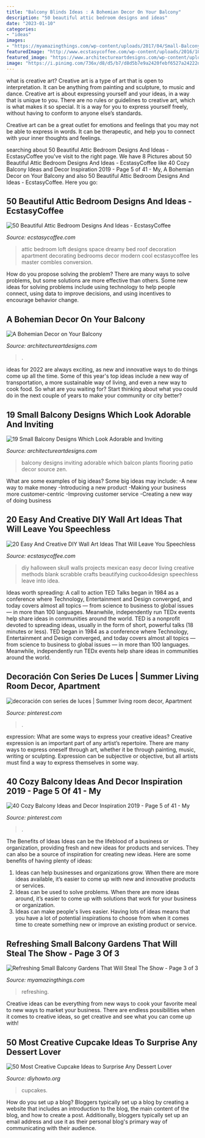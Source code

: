 ```yaml
---
title: "Balcony Blinds Ideas : A Bohemian Decor On Your Balcony"
description: "50 beautiful attic bedroom designs and ideas"
date: "2023-01-10"
categories:
- "ideas"
images:
- "https://myamazingthings.com/wp-content/uploads/2017/04/Small-Balcony-Garden-ideas-3.jpg"
featuredImage: "http://www.ecstasycoffee.com/wp-content/uploads/2016/10/dreamy-loft-room.jpg"
featured_image: "https://www.architectureartdesigns.com/wp-content/uploads/2020/07/2-33-630x775.jpg"
image: "https://i.pinimg.com/736x/d8/d5/b7/d8d5b7e9a2420febf6527a24222dabf3.jpg"
---
```



what is creative art?
Creative art is a type of art that is open to interpretation. It can be anything from painting and sculpture, to music and dance. Creative art is about expressing yourself and your ideas, in a way that is unique to you.
There are no rules or guidelines to creative art, which is what makes it so special. It is a way for you to express yourself freely, without having to conform to anyone else’s standards.

Creative art can be a great outlet for emotions and feelings that you may not be able to express in words. It can be therapeutic, and help you to connect with your inner thoughts and feelings.

	

		
searching about 50 Beautiful Attic Bedroom Designs And Ideas - EcstasyCoffee you've visit to the right page. We have 8 Pictures about 50 Beautiful Attic Bedroom Designs And Ideas - EcstasyCoffee like 40 Cozy Balcony Ideas and Decor Inspiration 2019 - Page 5 of 41 - My, A Bohemian Decor on Your Balcony and also 50 Beautiful Attic Bedroom Designs And Ideas - EcstasyCoffee. Here you go:
		
    
## 50 Beautiful Attic Bedroom Designs And Ideas - EcstasyCoffee

<img loading=lazy src="http://www.ecstasycoffee.com/wp-content/uploads/2016/10/dreamy-loft-room.jpg" onerror="this.onerror=null;this.src='https://tse2.mm.bing.net/th?id=OIP.6qK1fGUOKj_YsZ61ed-RZQHaLI&amp;pid=15.1';" alt="50 Beautiful Attic Bedroom Designs And Ideas - EcstasyCoffee">

_Source: ecstasycoffee.com_

>attic bedroom loft designs space dreamy bed roof decoration apartment decorating bedrooms decor modern cool ecstasycoffee les master combles conversion. 

	

How do you propose solving the problem?
There are many ways to solve problems, but some solutions are more effective than others. Some new ideas for solving problems include using technology to help people connect, using data to improve decisions, and using incentives to encourage behavior change.

    
## A Bohemian Decor On Your Balcony

<img loading=lazy src="https://www.architectureartdesigns.com/wp-content/uploads/2020/07/2-33-630x775.jpg" onerror="this.onerror=null;this.src='https://tse1.mm.bing.net/th?id=OIP.GQFvSStCAWH7tC0X_JYTuwHaJH&amp;pid=15.1';" alt="A Bohemian Decor on Your Balcony">

_Source: architectureartdesigns.com_

>. 

	

ideas for 2022 are always exciting, as new and innovative ways to do things come up all the time. Some of this year's top ideas include a new way of transportation, a more sustainable way of living, and even a new way to cook food. So what are you waiting for? Start thinking about what you could do in the next couple of years to make your community or city better?

    
## 19 Small Balcony Designs Which Look Adorable And Inviting

<img loading=lazy src="http://www.architectureartdesigns.com/wp-content/uploads/2015/06/10.jpg" onerror="this.onerror=null;this.src='https://tse4.mm.bing.net/th?id=OIP.p45agvQTjPCM9PC0WYD6MwHaNK&amp;pid=15.1';" alt="19 Small Balcony Designs Which Look Adorable and Inviting">

_Source: architectureartdesigns.com_

>balcony designs inviting adorable which balcon plants flooring patio decor source zen. 

	

What are some examples of big ideas?
Some big ideas may include: 
-A new way to make money 
-Introducing a new product 
-Making your business more customer-centric 
-Improving customer service 
-Creating a new way of doing business

    
## 20 Easy And Creative DIY Wall Art Ideas That Will Leave You Speechless

<img loading=lazy src="https://i0.wp.com/www.ecstasycoffee.com/wp-content/uploads/2016/09/DIY-skull-wall-art.jpg" onerror="this.onerror=null;this.src='https://tse3.mm.bing.net/th?id=OIP.PFbWMQtR5nAiCjZckOa2YgHaLD&amp;pid=15.1';" alt="20 Easy And Creative DIY Wall Art Ideas That Will Leave You Speechless">

_Source: ecstasycoffee.com_

>diy halloween skull walls projects mexican easy decor living creative methods blank scrabble crafts beautifying cuckoo4design speechless leave into idea. 

	

Ideas worth spreading: A call to action
TED Talks began in 1984 as a conference where Technology, Entertainment and Design converged, and today covers almost all topics — from science to business to global issues — in more than 100 languages. Meanwhile, independently run TEDx events help share ideas in communities around the world.
TED is a nonprofit devoted to spreading ideas, usually in the form of short, powerful talks (18 minutes or less). TED began in 1984 as a conference where Technology, Entertainment and Design converged, and today covers almost all topics — from science to business to global issues — in more than 100 languages. Meanwhile, independently run TEDx events help share ideas in communities around the world.

    
## Decoración Con Series De Luces | Summer Living Room Decor, Apartment

<img loading=lazy src="https://i.pinimg.com/736x/27/21/5e/27215ebfd17d2552552225b9c603d2f6.jpg" onerror="this.onerror=null;this.src='https://tse1.mm.bing.net/th?id=OIP.dvLSnIDr_lkHmK-mELfeVgHaJ4&amp;pid=15.1';" alt="decoración con series de luces | Summer living room decor, Apartment">

_Source: pinterest.com_

>. 

	

expression: What are some ways to express your creative ideas?
Creative expression is an important part of any artist’s repertoire. There are many ways to express oneself through art, whether it be through painting, music, writing or sculpting. Expression can be subjective or objective, but all artists must find a way to express themselves in some way.

    
## 40 Cozy Balcony Ideas And Decor Inspiration 2019 - Page 5 Of 41 - My

<img loading=lazy src="https://i.pinimg.com/736x/d8/d5/b7/d8d5b7e9a2420febf6527a24222dabf3.jpg" onerror="this.onerror=null;this.src='https://tse1.mm.bing.net/th?id=OIP.o7QECPiFYMj4szvVqcFTKQHaLJ&amp;pid=15.1';" alt="40 Cozy Balcony Ideas and Decor Inspiration 2019 - Page 5 of 41 - My">

_Source: pinterest.com_

>. 

	

The Benefits of Ideas
Ideas can be the lifeblood of a business or organization, providing fresh and new ideas for products and services. They can also be a source of inspiration for creating new ideas. Here are some benefits of having plenty of ideas: 
1. Ideas can help businesses and organizations grow. When there are more ideas available, it’s easier to come up with new and innovative products or services. 
2. Ideas can be used to solve problems. When there are more ideas around, it’s easier to come up with solutions that work for your business or organization. 
3. Ideas can make people's lives easier. Having lots of ideas means that you have a lot of potential inspirations to choose from when it comes time to create something new or improve an existing product or service. 

    
## Refreshing Small Balcony Gardens That Will Steal The Show - Page 3 Of 3

<img loading=lazy src="https://myamazingthings.com/wp-content/uploads/2017/04/Small-Balcony-Garden-ideas-3.jpg" onerror="this.onerror=null;this.src='https://tse4.mm.bing.net/th?id=OIP.nKrD3nrKu6oEonUyjamFxgHaLH&amp;pid=15.1';" alt="Refreshing Small Balcony Gardens That Will Steal The Show - Page 3 of 3">

_Source: myamazingthings.com_

>refreshing. 

	

Creative ideas can be everything from new ways to cook your favorite meal to new ways to market your business. There are endless possibilities when it comes to creative ideas, so get creative and see what you can come up with!

    
## 50 Most Creative Cupcake Ideas To Surprise Any Dessert Lover

<img loading=lazy src="https://www.diyhowto.org/wp-content/uploads/2015/12/DIYHowto-50-Most-Creative-Cupcake-Ideas-to-Surprise-Any-Dessert-Lover08-600x824.jpg" onerror="this.onerror=null;this.src='https://tse2.mm.bing.net/th?id=OIP.gLvqwFr3o88BR98lDHOL9AHaKK&amp;pid=15.1';" alt="50 Most Creative Cupcake Ideas to Surprise Any Dessert Lover">

_Source: diyhowto.org_

>cupcakes. 

	

How do you set up a blog?
Bloggers typically set up a blog by creating a website that includes an introduction to the blog, the main content of the blog, and how to create a post. Additionally, bloggers typically set up an email address and use it as their personal blog's primary way of communicating with their audience.

